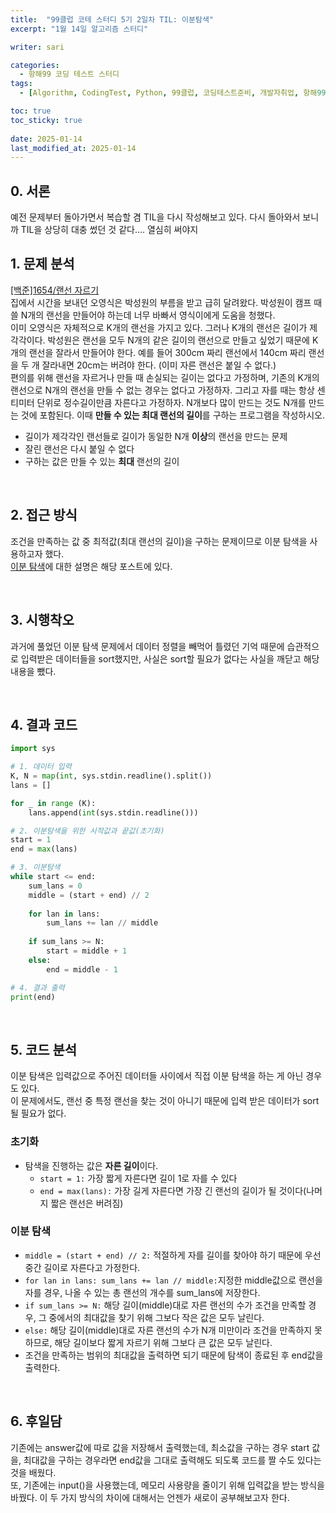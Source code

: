 ```yaml
---
title:  "99클럽 코테 스터디 5기 2일차 TIL: 이분탐색"
excerpt: "1월 14일 알고리즘 스터디"

writer: sari

categories:
  - 항해99 코딩 테스트 스터디
tags:
  - [Algorithm, CodingTest, Python, 99클럽, 코딩테스트준비, 개발자취업, 항해99, TIL, 이분탐색]

toc: true
toc_sticky: true
 
date: 2025-01-14
last_modified_at: 2025-01-14
---
```


## 0. 서론
예전 문제부터 돌아가면서 복습할 겸 TIL을 다시 작성해보고 있다. 다시 돌아와서 보니까 TIL을 상당히 대충 썼던 것 같다.... 열심히 써야지
<BR>

## 1. 문제 분석
[[백준]1654/랜선 자르기](https://www.acmicpc.net/problem/1654)
<BR>
집에서 시간을 보내던 오영식은 박성원의 부름을 받고 급히 달려왔다. 박성원이 캠프 때 쓸 N개의 랜선을 만들어야 하는데 너무 바빠서 영식이에게 도움을 청했다.
<BR>
이미 오영식은 자체적으로 K개의 랜선을 가지고 있다. 그러나 K개의 랜선은 길이가 제각각이다. 박성원은 랜선을 모두 N개의 같은 길이의 랜선으로 만들고 싶었기 때문에 K개의 랜선을 잘라서 만들어야 한다. 예를 들어 300cm 짜리 랜선에서 140cm 짜리 랜선을 두 개 잘라내면 20cm는 버려야 한다. (이미 자른 랜선은 붙일 수 없다.)
<BR>
편의를 위해 랜선을 자르거나 만들 때 손실되는 길이는 없다고 가정하며, 기존의 K개의 랜선으로 N개의 랜선을 만들 수 없는 경우는 없다고 가정하자. 그리고 자를 때는 항상 센티미터 단위로 정수길이만큼 자른다고 가정하자. N개보다 많이 만드는 것도 N개를 만드는 것에 포함된다. 이때 **만들 수 있는 최대 랜선의 길이**를 구하는 프로그램을 작성하시오.
<BR>
- 길이가 제각각인 랜선들로 길이가 동일한 N개 **이상**의 랜선을 만드는 문제
- 잘린 랜선은 다시 붙일 수 없다
- 구하는 값은 만들 수 있는 **최대** 랜선의 길이

<BR>

## 2. 접근 방식
조건을 만족하는 값 중 최적값(최대 랜선의 길이)을 구하는 문제이므로 이분 탐색을 사용하고자 했다.
<BR>
[이분 탐색](https://sari-harin.github.io/posts/algorithm-1/)에 대한 설명은 해당 포스트에 있다.

<BR>

## 3. 시행착오
과거에 풀었던 이분 탐색 문제에서 데이터 정렬을 빼먹어 틀렸던 기억 때문에 습관적으로 입력받은 데이터들을 sort했지만, 사실은 sort할 필요가 없다는 사실을 깨닫고 해당 내용을 뺐다.

<BR>

## 4. 결과 코드
```python
import sys

# 1. 데이터 입력
K, N = map(int, sys.stdin.readline().split())
lans = []

for _ in range (K):
    lans.append(int(sys.stdin.readline()))

# 2. 이분탐색을 위한 시작값과 끝값(초기화)   
start = 1
end = max(lans)

# 3. 이분탐색
while start <= end:
    sum_lans = 0
    middle = (start + end) // 2
    
    for lan in lans:
        sum_lans += lan // middle
    
    if sum_lans >= N:
        start = middle + 1
    else:
        end = middle - 1

# 4. 결과 출력      
print(end)
```

<BR>

## 5. 코드 분석
이분 탐색은 입력값으로 주어진 데이터들 사이에서 직접 이분 탐색을 하는 게 아닌 경우도 있다.
<BR>
이 문제에서도, 랜선 중 특정 랜선을 찾는 것이 아니기 때문에 입력 받은 데이터가 sort될 필요가 없다.

### 초기화
- 탐색을 진행하는 값은 **자른 길이**이다.
  - `start = 1:` 가장 짧게 자른다면 길이 1로 자를 수 있다
  - `end = max(lans):` 가장 길게 자른다면 가장 긴 랜선의 길이가 될 것이다(나머지 짧은 랜선은 버려짐)

### 이분 탐색
- `middle = (start + end) // 2:` 적절하게 자를 길이를 찾아야 하기 때문에 우선 중간 길이로 자른다고 가정한다.
- `for lan in lans: sum_lans += lan // middle:`지정한 middle값으로 랜선을 자를 경우, 나올 수 있는 총 랜선의 개수를 sum_lans에 저장한다.
- `if sum_lans >= N:` 해당 길이(middle)대로 자른 랜선의 수가 조건을 만족할 경우, 그 중에서의 최대값을 찾기 위해 그보다 작은 값은 모두 날린다.
- `else:` 해당 길이(middle)대로 자른 랜선의 수가 N개 미만이라 조건을 만족하지 못하므로, 해당 길이보다 짧게 자르기 위해 그보다 큰 값은 모두 날린다.
- 조건을 만족하는 범위의 최대값을 출력하면 되기 때문에 탐색이 종료된 후 end값을 출력한다.

<BR>

## 6. 후일담
기존에는 answer값에 따로 값을 저장해서 출력했는데, 최소값을 구하는 경우 start 값을, 최대값을 구하는 경우라면 end값을 그대로 출력해도 되도록 코드를 짤 수도 있다는 것을 배웠다.
<BR>
또, 기존에는 input()을 사용했는데, 메모리 사용량을 줄이기 위해 입력값을 받는 방식을 바꿨다. 이 두 가지 방식의 차이에 대해서는 언젠가 새로이 공부해보고자 한다.